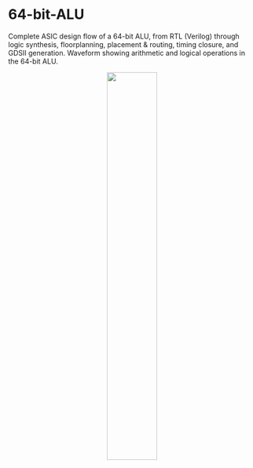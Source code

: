 # 64-bit-ALU
Complete ASIC design flow of a 64-bit ALU, from RTL (Verilog) through logic synthesis, floorplanning, placement &amp; routing, timing closure, and GDSII generation.
Waveform showing arithmetic and logical operations in the 64-bit ALU.

<p align="center">
  <img src="Downloads/waveform-xcilium.jpg" width="45%">
</p>
